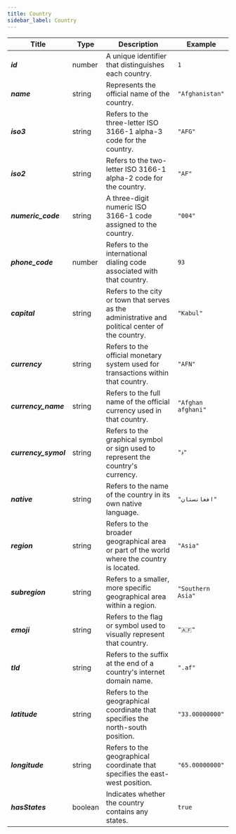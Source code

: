 ```yaml
---
title: Country
sidebar_label: Country
---
```


| Title          | Type    | Description                                                                                     | Example        |
|---------------|--------|-------------------------------------------------------------------------------------------------|---------------|
| ***id***         | number | A unique identifier that distinguishes each country.                                          | `1`           |
| ***name***       | string | Represents the official name of the country.                                                  | `"Afghanistan"` |
| ***iso3***       | string | Refers to the three-letter ISO 3166-1 alpha-3 code for the country.                           | `"AFG"`       |
| ***iso2***       | string | Refers to the two-letter ISO 3166-1 alpha-2 code for the country.                            | `"AF"`        |
| ***numeric_code*** | string | A three-digit numeric ISO 3166-1 code assigned to the country.                             | `"004"`       |
| ***phone_code***  | number | Refers to the international dialing code associated with that country.                      | `93`          |
| ***capital***    | string | Refers to the city or town that serves as the administrative and political center of the country. | `"Kabul"`      |
| ***currency***   | string | Refers to the official monetary system used for transactions within that country.           | `"AFN"`       |
| ***currency_name*** | string | Refers to the full name of the official currency used in that country.                    | `"Afghan afghani"` |
| ***currency_symol*** | string | Refers to the graphical symbol or sign used to represent the country's currency.         | `"؋"`          |
| ***native***     | string | Refers to the name of the country in its own native language.                              | `"افغانستان"`  |
| ***region***     | string | Refers to the broader geographical area or part of the world where the country is located. | `"Asia"`      |
| ***subregion***  | string | Refers to a smaller, more specific geographical area within a region.                     | `"Southern Asia"` |
| ***emoji***      | string | Refers to the flag or symbol used to visually represent that country.                     | `"🇦🇫"`       |
| ***tld***        | string | Refers to the suffix at the end of a country's internet domain name.                      | `".af"`       |
| ***latitude***   | string | Refers to the geographical coordinate that specifies the north-south position.           | `"33.00000000"` |
| ***longitude***  | string | Refers to the geographical coordinate that specifies the east-west position.             | `"65.00000000"` |
| ***hasStates***  | boolean | Indicates whether the country contains any states.                                       | `true`        |
